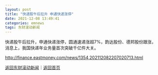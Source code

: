 ```yaml
---
layout: post
title: "快递股午后拉升 申通快递涨停"
date: 2021-12-08 13:49:41
categories: emnews
tags: 东财滚动新闻
---
```


快递股午后拉升，申通快递涨停，圆通速递涨超7%，韵达股份、德邦股份跟涨，消息上，我国快递年业务量首次突破千亿件大关。

<http://finance.eastmoney.com/news/1354,202112082207020713.html>

[返回东财滚动新闻](//finews.withounder.com/emnews/)｜[返回首页](//finews.withounder.com/)